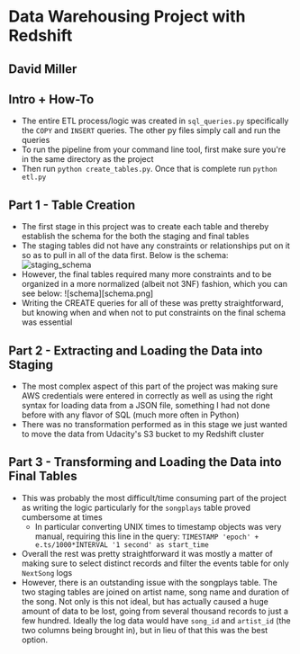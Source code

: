 # Data Warehousing Project with Redshift
## David Miller

## Intro + How-To
* The entire ETL process/logic was created in `sql_queries.py` specifically the `COPY` and `INSERT` queries. The other py files simply call and run the queries
* To run the pipeline from your command line tool, first make sure you're in the same directory as the project
* Then run `python create_tables.py`. Once that is complete run `python etl.py`


## Part 1 - Table Creation
* The first stage in this project was to create each table and thereby establish the schema for the both the staging and final tables
* The staging tables did not have any constraints or relationships put on it so as to pull in all of the data first. Below is the schema:
![staging_schema](staging_sechema.PNG)
* However, the final tables required many more constraints and to be organized in a more normalized (albeit not 3NF) fashion, which you can see below:
![schema][schema.png]
* Writing the CREATE queries for all of these was pretty straightforward, but knowing when and when not to put constraints on the final schema was essential

## Part 2 - Extracting and Loading the Data into Staging
* The most complex aspect of this part of the project was making sure AWS credentials were entered in correctly as well as using the right syntax for loading data from a JSON file, something I had not done before with any flavor of SQL (much more often in Python)
* There was no transformation performed as in this stage we just wanted to move the data from Udacity's S3 bucket to my Redshift cluster

## Part 3 - Transforming and Loading the Data into Final Tables
* This was probably the most difficult/time consuming part of the project as writing the logic particularly for the `songplays` table proved cumbersome at times
    * In particular converting UNIX times to timestamp objects was very manual, requiring this line in the query: `TIMESTAMP 'epoch' + e.ts/1000*INTERVAL '1 second' as start_time`
* Overall the rest was pretty straightforward it was mostly a matter of making sure to select distinct records and filter the events table for only `NextSong` logs
* However, there is an outstanding issue with the songplays table. The two staging tables are joined on artist name, song name and duration of the song. Not only is this not ideal, but has actually caused a huge amount of data to be lost, going from several thousand records to just a few hundred. Ideally the log data would have `song_id` and `artist_id` (the two columns being brought in), but in lieu of that this was the best option.
